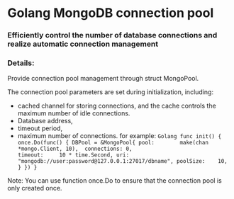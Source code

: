 # Golang MongoDB connection pool

### Efficiently control the number of database connections and realize automatic connection management 

### Details:

Provide connection pool management through struct MongoPool. 

The connection pool parameters are set during initialization, including: 
- cached channel for storing connections, and the cache controls the maximum number of idle connections. 
- Database address, 
- timeout period, 
- maximum number of connections. 
for example:
`Golang
func init() {
	once.Do(func() {
		DBPool = &MongoPool{
			pool:        make(chan *mongo.Client, 10), 
			connections: 0,                            
			timeout:     10 * time.Second,
			uri:         "mongodb://user:password@127.0.0.1:27017/dbname",
			poolSize:    10, 
		}
	})
}
`

Note: You can use function once.Do to ensure that the connection pool is only created once.
